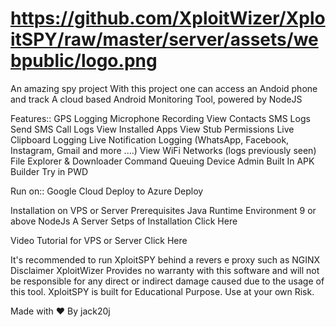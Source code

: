 # https://github.com/XploitWizer/XploitSPY/raw/master/server/assets/webpublic/logo.png
An amazing spy project
With this project one can access an Andoid phone and track 
A cloud based Android Monitoring Tool, powered by NodeJS

Features::
GPS Logging
Microphone Recording
View Contacts
SMS Logs
Send SMS
Call Logs
View Installed Apps
View Stub Permissions
Live Clipboard Logging
Live Notification Logging (WhatsApp, Facebook, Instagram, Gmail and more ....)
View WiFi Networks (logs previously seen)
File Explorer & Downloader
Command Queuing
Device Admin
Built In APK Builder
Try in PWD

Run on:: Google Cloud
Deploy to Azure
Deploy

Installation on VPS or Server
Prerequisites
Java Runtime Environment 9 or above
NodeJs
A Server
Setps of Installation Click Here

Video Tutorial for VPS or Server Click Here

It's recommended to run XploitSPY behind a revers
e proxy such as NGINX
Disclaimer
XploitWizer Provides no warranty with this software and will not be responsible for any direct or indirect damage caused due to the usage of this tool.
XploitSPY is built for Educational Purpose. Use at your own Risk.


Made with ❤️ By jack20j
